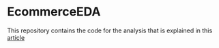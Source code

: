 # EcommerceEDA
This repository contains the code for the analysis that is explained in this [article](https://bigdatatime.eu/visually-exploring-an-ecommerce-dataset/)
